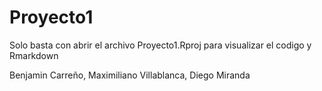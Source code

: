 # Proyecto1

Solo basta con abrir el archivo Proyecto1.Rproj para visualizar el codigo y Rmarkdown

Benjamin Carreño, Maximiliano Villablanca, Diego Miranda
